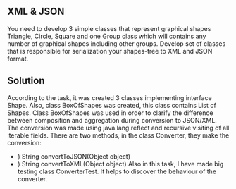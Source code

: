 XML & JSON
----
You need to develop 3 simple classes that represent graphical shapes Triangle, Circle, Square and one Group class which
 will contains any number of graphical shapes including other groups.
Develop set of classes that is responsible for serialization your shapes-tree to XML and JSON format.

Solution
----
According to the task, it was created 3 classes implementing interface Shape. Also, class BoxOfShapes was created, 
this class contains List of Shapes. Class BoxOfShapes was used in order to clarify the difference between composition and aggregation during conversion to JSON/XML.
The conversion was made using java.lang.reflect and recursive visiting of all iterable fields. 
There are two methods, in the class Converter, they make the conversion: 
* ) String convertToJSON(Object object) 
* ) String convertToXML(Object object)
Also in this task, I have made big testing class ConverterTest. It helps to discover the behaviour of the converter.
